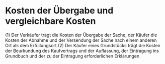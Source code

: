 # Kosten der Übergabe und vergleichbare Kosten

(1) Der Verkäufer trägt die Kosten der Übergabe der Sache, der Käufer die Kosten der Abnahme und der Versendung der Sache nach einem anderen Ort als dem Erfüllungsort.(2) Der Käufer eines Grundstücks trägt die Kosten der Beurkundung des Kaufvertrags und der Auflassung, der Eintragung ins Grundbuch und der zu der Eintragung erforderlichen Erklärungen. 

